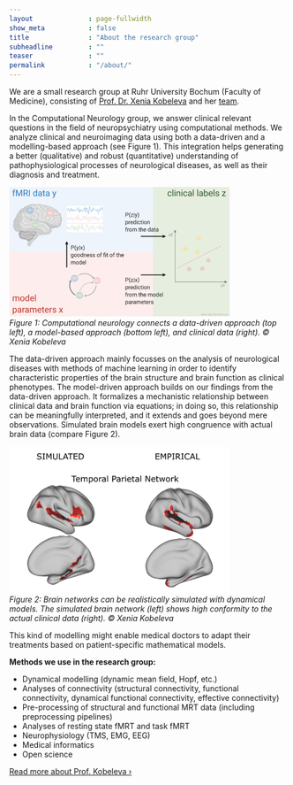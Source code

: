 ```yaml
---
layout              : page-fullwidth
show_meta           : false
title               : "About the research group"
subheadline         : ""
teaser              : ""
permalink           : "/about/"
---
```

We are a small research group at Ruhr University Bochum (Faculty of Medicine), consisting of [Prof. Dr. Xenia Kobeleva](/xenia-kobeleva/) and her [team](/team/).

In the Computational Neurology group, we answer clinical relevant questions in the field of neuropsychiatry using computational methods. We analyze clinical and neuroimaging data using both a data-driven and a modelling-based approach (see Figure 1). This integration helps generating a better (qualitative) and robust (quantitative) understanding of pathophysiological processes of neurological diseases, as well as their diagnosis and treatment.

<img class="center" style="width:400px;" src="/images/about_approaches.png"><br>
*Figure 1: Computational neurology connects a data-driven approach (top left), a model-based approach (bottom left), and clinical data (right). © Xenia Kobeleva*

The data-driven approach mainly focusses on the analysis of neurological diseases with methods of machine learning in order to identify characteristic properties of the brain structure and brain function as clinical phenotypes. The model-driven approach builds on our findings from the data-driven approach. It formalizes a mechanistic relationship between clinical data and brain function via equations; in doing so, this relationship can be meaningfully interpreted, and it extends and goes beyond mere observations. Simulated brain models exert high congruence with actual brain data (compare Figure 2).

<img class="center" style="width:400px;" src="/images/about_simulatedvsempirical.png"><br>
*Figure 2: Brain networks can be realistically simulated with dynamical models. The simulated brain network (left) shows high conformity to the actual clinical data (right). © Xenia Kobeleva*

This kind of modelling might enable medical doctors to adapt their treatments based on patient-specific mathematical models.

<b>Methods we use in the research group:</b>
<ul>
  <li>Dynamical modelling (dynamic mean field, Hopf, etc.)</li>
  <li>Analyses of connectivity (structural connectivity, functional connectivity, dynamical functional connectivity, effective connectivity)</li>
  <li>Pre-processing of structural and functional MRT data (including preprocessing pipelines)</li>
  <li>Analyses of resting state fMRT and task fMRT</li>
  <li>Neurophysiology (TMS, EMG, EEG)</li>
  <li>Medical informatics</li>
  <li>Open science</li>
</ul>

<a class="radius button small" href="{{ site.url }}{{ site.baseurl }}/xenia-kobeleva/">Read more about Prof. Kobeleva ›</a>

<br><br>
